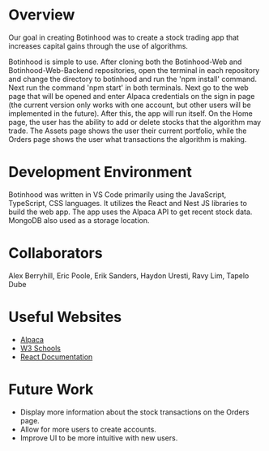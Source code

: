 # Overview

Our goal in creating Botinhood was to create a stock trading app that increases capital gains through the use of algorithms.

Botinhood is simple to use. After cloning both the Botinhood-Web and Botinhood-Web-Backend repositories, open the terminal in each repository and change the directory
to botinhood and run the 'npm install' command. Next run the command 'npm start' in both terminals. Next go to the web page that will be opened and enter Alpaca credentials on the sign in page (the current version only works with one account, but other users will be implemented in the future). After this, the app will run itself. On the Home page, the user has the ability to add or delete stocks that the algorithm may trade. The Assets page shows the user their current portfolio, while the Orders page shows the user what transactions the algorithm is making.

# Development Environment

Botinhood was written in VS Code primarily using the JavaScript, TypeScript, CSS languages.
It utilizes the React and Nest JS libraries to build the web app. The app uses the Alpaca API to get recent stock data. MongoDB also used as a storage location.

# Collaborators

Alex Berryhill, Eric Poole, Erik Sanders, Haydon Uresti, Ravy Lim, Tapelo Dube

# Useful Websites

- [Alpaca](https://alpaca.markets/docs/oauth/guide/)
- [W3 Schools](https://www.w3schools.com/jsref/jsref_includes_array.asp)
- [React Documentation](https://legacy.reactjs.org/docs/getting-started.html)

# Future Work

- Display more information about the stock transactions on the Orders page.
- Allow for more users to create accounts.
- Improve UI to be more intuitive with new users.
